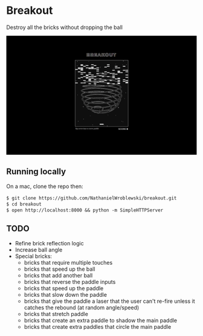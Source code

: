 Breakout
===

Destroy all the bricks without dropping the ball

![Screenshot](https://raw.githubusercontent.com/NathanielWroblewski/breakout/master/screen_shot.png)

Running locally
---

On a mac, clone the repo then:

```
$ git clone https://github.com/NathanielWroblewski/breakout.git
$ cd breakout
$ open http://localhost:8000 && python -m SimpleHTTPServer
```

TODO
---
  - Refine brick reflection logic
  - Increase ball angle
  - Special bricks:
    - bricks that require multiple touches
    - bricks that speed up the ball
    - bricks that add another ball
    - bricks that reverse the paddle inputs
    - bricks that speed up the paddle
    - bricks that slow down the paddle
    - bricks that give the paddle a laser that the user can't re-fire unless it catches the rebound (at random angle/speed)
    - bricks that stretch paddle
    - bricks that create an extra paddle to shadow the main paddle
    - bricks that create extra paddles that circle the main paddle
